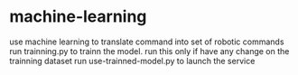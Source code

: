 # machine-learning
use machine learning to translate command into set of robotic commands
run trainning.py to trainn the model. run this only if have any change on the trainning dataset
run use-trainned-model.py to launch the service
